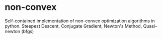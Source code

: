 # non-convex
Self-contained implementation of non-convex optimization algorithms in python. Steepest Descent, Conjugate Gradient, Newton's Method, Quasi-newton (bfgs)
